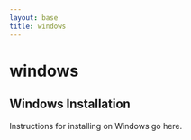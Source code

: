 ```yaml
---
layout: base
title: windows
---
```

# windows
## Windows Installation

Instructions for installing on Windows go here.

